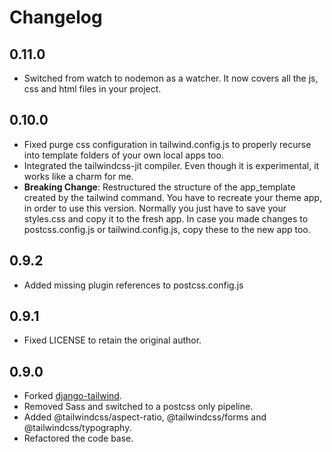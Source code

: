 # Changelog

## 0.11.0

- Switched from watch to nodemon as a watcher. It now covers all the js, css and html files in your project.

## 0.10.0

- Fixed purge css configuration in tailwind.config.js to properly recurse into
  template folders of your own local apps too.
- Integrated the tailwindcss-jit compiler. Even though it is experimental, it works like a charm for me.
- **Breaking Change**: Restructured the structure of the app_template created by the tailwind command. You have to recreate your theme app, in order to use this version. Normally you just have to save your styles.css and copy it to the fresh app. In case you made changes to postcss.config.js or tailwind.config.js, copy these to the new app too.

## 0.9.2

- Added missing plugin references to postcss.config.js

## 0.9.1

- Fixed LICENSE to retain the original author.

## 0.9.0

- Forked [django-tailwind](https://github.com/timonweb/django-tailwind).
- Removed Sass and switched to a postcss only pipeline.
- Added @tailwindcss/aspect-ratio, @tailwindcss/forms and @tailwindcss/typography.
- Refactored the code base.
